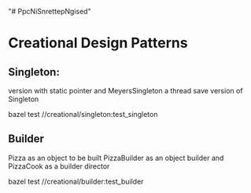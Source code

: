 "# PpcNiSnrettepNgised" 

# Creational Design Patterns
## Singleton:
version with static pointer and MeyersSingleton a thread save version of Singleton

bazel test //creational/singleton:test_singleton

## Builder
Pizza as an object to be built
PizzaBuilder as an object builder
and PizzaCook as a builder director

bazel test //creational/builder:test_builder
